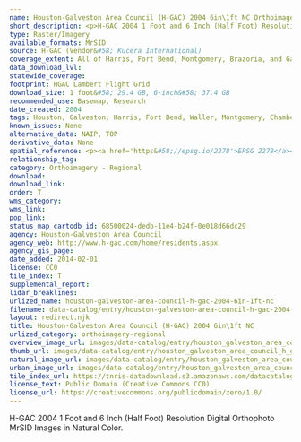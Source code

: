 ```yaml
---
name: Houston-Galveston Area Council (H-GAC) 2004 6in\1ft NC Orthoimagery
short_description: <p>H-GAC 2004 1 Foot and 6 Inch (Half Foot) Resolution Digital Orthophoto MrSID Images in Natural Color.</p>
type: Raster/Imagery
available_formats: MrSID
source: H-GAC (Vendor&#58; Kucera International)
coverage_extent: All of Harris, Fort Bend, Montgomery, Brazoria, and Galveston counties, the eastern half of Waller County, and small portions of far western Liberty and Chambers counties.
data_download_lvl:
statewide_coverage:
footprint: HGAC Lambert Flight Grid
download_size: 1 foot&#58; 29.4 GB, 6-inch&#58; 37.4 GB
recommended_use: Basemap, Research
date_created: 2004
tags: Houston, Galveston, Harris, Fort Bend, Waller, Montgomery, Chambers, County, Orthoimagery, Imagery, Aerial Photography, NC, Natural Color, Historical
known_issues: None
alternative_data: NAIP, TOP
derivative_data: None
spatial_reference: <p><a href='https&#58;//epsg.io/2278'>EPSG 2278</a></p>
relationship_tag:
category: Orthoimagery - Regional
download:
download_link:
order: T
wms_category:
wms_link:
pop_link:
status_map_cartodb_id: 68500024-dedb-11e4-b24f-0e018d66dc29
agency: Houston-Galveston Area Council
agency_web: http://www.h-gac.com/home/residents.aspx
agency_gis_page:
date_added: 2014-02-01
license: CC0
tile_index: T
supplemental_report:
lidar_breaklines:
urlized_name: houston-galveston-area-council-h-gac-2004-6in-1ft-nc
filename: data-catalog/entry/houston-galveston-area-council-h-gac-2004-6in-1ft-nc.md
layout: redirect.njk
title: Houston-Galveston Area Council (H-GAC) 2004 6in\1ft NC
urlized_category: orthoimagery-regional
overview_image_url: images/data-catalog/entry/houston_galveston_area_council_h_gac_2004_6in_1ft_nc_overview.jpg
thumb_url: images/data-catalog/entry/houston_galveston_area_council_h_gac_2004_6in_1ft_nc_th.jpg
natural_image_url: images/data-catalog/entry/houston_galveston_area_council_h_gac_2004_6in_1ft_nc_natural.jpg
urban_image_url: images/data-catalog/entry/houston_galveston_area_council_h_gac_2004_6in_1ft_nc_urban.jpg
tile_index_url: https://tnris-datadownload.s3.amazonaws.com/datacatalog/tile_index/houston_galveston_area_council_h_gac_2004_6in_1ft_nc_tileindex.zip
license_text: Public Domain (Creative Commons CC0)
license_url: https://creativecommons.org/publicdomain/zero/1.0/
---
```


H-GAC 2004 1 Foot and 6 Inch (Half Foot) Resolution Digital Orthophoto MrSID Images in Natural Color.
